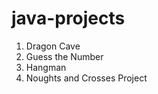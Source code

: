# java-projects

1.    Dragon Cave
2.    Guess the Number
3.    Hangman 
4.    Noughts and Crosses Project
